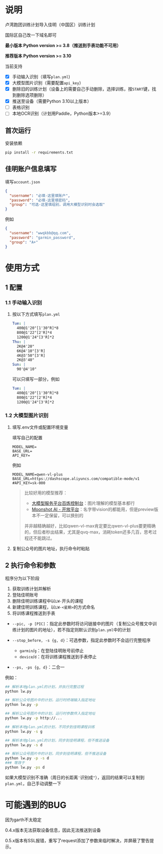 # 说明

卢湾跑团训练计划导入佳明（中国区）训练计划

国际区自己改一下域名即可

**最小版本 Python version >= 3.8（推送到手表功能不可用）**

**推荐版本 Python version >= 3.10**

当前支持

- [x] 手动输入识别（填写`plan.yml`)
- [x] 大模型图片识别（需要配置`api_key`）
- [x] 删除旧的训练计划（设备上的需要自己手动删除，选择训练，按`START`键，找到删除选项删除）
- [x] 推送至设备（需要Python 3.10以上版本）
- [ ] 表格识别
- [ ] 本地OCR识别（计划用Paddle，Python版本>=3.9）

## 首次运行

安装依赖

```bash
pip install -r requirements.txt
```

## 佳明账户信息填写

填写`account.json`

```json
{
  "username": "必填-这里填账户",
  "password": "必填-这里填密码",
  "group": "可选-这里填组别，调用大模型识别时会选取"
}
```

例如

```json
{
  "username": "wwqkbb@qq.com",
  "password": "garmin_password",
  "group": "A+"
}
```

# 使用方式

## 1 配置

### 1.1 手动输入识别

1. 按以下方式填写`plan.yml`

    ```yaml
    Tue: |
      400@1'20"[1'30"R]*8
      800@1'22"[2'R]*4
      1200@1'24"[3'R]*2
    Thu: |
      2K@4'20"
      6K@4'10"[3'R]
      4K@3'50"[3'R]
      2K@3'40"
    Sun: |
      90'@4'10"
    ```

    可以只填写一部分，例如

    ```yaml
    Tue: |
      400@1'20"[1'30"R]*8
      800@1'22"[2'R]*4
      1200@1'24"[3'R]*2
    ```

### 1.2 大模型图片识别

1. 填写.env文件或配置环境变量

    填写自己的配置
    ```dotenv
    MODEL_NAME=
    BASE_URL=
    API_KEY=
    ```

    例如

    ```dotenv
    MODEL_NAME=qwen-vl-plus
    BASE_URL=https://dashscope.aliyuncs.com/compatible-mode/v1
    #API_KEY=sk-000
    ```

    > 比较好用的模型推荐：
    >
    > - [大模型服务平台百炼控制台](https://bailian.console.aliyun.com/?tab=model#/model-market?capabilities=["IU"]&z_type_={"capabilities"%3A"array"})：图片理解的模型基本都行
    > - [Moonshot AI - 开放平台](https://platform.moonshot.cn/docs/introduction)：名字带vision的都能用，但是preview版本不一定保留，可以换别的
    >
    > 并非越精确越好，比如qwen-vl-max肯定要比qwen-vl-plus要更精确的，但后者秒出结果，尤其是qvq-max，消耗token还多几百，思考过程还不能跳过。

2. 复制公众号的图片地址，执行命令时粘贴

## 2 执行命令和参数

程序分为以下阶段

1. 获取训练计划并解析
2. 登陆佳明账号
3. 删除佳明训练课程中以`LW-`开头的课程
4. 新建佳明训练课程，以`LW-<星期>`的方式命名
5. 将训练课程推送到手表

- `--pic, -p [PIC]`：指定此参数时将访问链接中的图片（复制公众号推文中训练计划的图片的地址），若不指定则默认识别`plan.yml`中的计划

- `--stop_before, -s {g, d}`：可选参数，指定此参数时不会运行完整程序
  - `garmin`/`g`：在登陆佳明账号前停止
  - `device`/`d`：在将训练课程推送到手表停止

- `--ps, -ps {g, d}`：二合一

例如：

```bash
## 解析本地plan.yml的计划，并执行完整过程
python lw.py

## 解析公众号图片中的计划，运行时终端输入指定地址
python lw.py -p

## 解析公众号图片中的计划，运行时参数传入指定地址
python lw.py -p http://... 

## 解析本地plan.yml的计划，不同步到佳明课程训练
python lw.py -s g

## 解析本地plan.yml的计划，同步到佳明课程，但不推送设备
python lw.py -s d

## 解析公众号图片中的计划，同步到佳明课程，但不推送设备
python lw.py -p -s d
### 等效于
python lw.py -ps d
```

如果大模型识别不准确（周日的长距离`'`识别成`"`），返回的结果可以复制到`plan.yml`，自己手动调整一下

# 可能遇到的BUG

因为garth不太稳定

0.4.x版本无法获取设备信息，因此无法推送到设备

0.5.x版本有SSL报错，重写了request添加了参数来临时解决，并屏蔽了警告提示。

